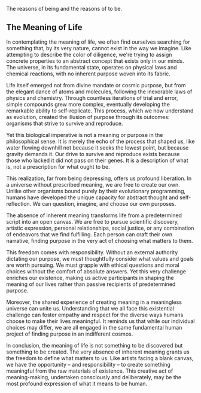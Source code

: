 The reasons of being and the reasons of to be.

## The Meaning of Life

In contemplating the meaning of life, we often find ourselves searching for something that, by its very nature, cannot exist in the way we imagine. Like attempting to describe the color of diligence, we're trying to assign concrete properties to an abstract concept that exists only in our minds. The universe, in its fundamental state, operates on physical laws and chemical reactions, with no inherent purpose woven into its fabric.

Life itself emerged not from divine mandate or cosmic purpose, but from the elegant dance of atoms and molecules, following the inexorable laws of physics and chemistry. Through countless iterations of trial and error, simple compounds grew more complex, eventually developing the remarkable ability to self-replicate. This process, which we now understand as evolution, created the illusion of purpose through its outcomes: organisms that strive to survive and reproduce.

Yet this biological imperative is not a meaning or purpose in the philosophical sense. It is merely the echo of the process that shaped us, like water flowing downhill not because it seeks the lowest point, but because gravity demands it. Our drive to survive and reproduce exists because those who lacked it did not pass on their genes. It is a description of what is, not a prescription for what ought to be.

This realization, far from being depressing, offers us profound liberation. In a universe without prescribed meaning, we are free to create our own. Unlike other organisms bound purely by their evolutionary programming, humans have developed the unique capacity for abstract thought and self-reflection. We can question, imagine, and choose our own purposes.

The absence of inherent meaning transforms life from a predetermined script into an open canvas. We are free to pursue scientific discovery, artistic expression, personal relationships, social justice, or any combination of endeavors that we find fulfilling. Each person can craft their own narrative, finding purpose in the very act of choosing what matters to them.

This freedom comes with responsibility. Without an external authority dictating our purpose, we must thoughtfully consider what values and goals are worth pursuing. We must grapple with ethical questions and moral choices without the comfort of absolute answers. Yet this very challenge enriches our existence, making us active participants in shaping the meaning of our lives rather than passive recipients of predetermined purpose.

Moreover, the shared experience of creating meaning in a meaningless universe can unite us. Understanding that we all face this existential challenge can foster empathy and respect for the diverse ways humans choose to make their lives meaningful. It reminds us that while our individual choices may differ, we are all engaged in the same fundamental human project of finding purpose in an indifferent cosmos.

In conclusion, the meaning of life is not something to be discovered but something to be created. The very absence of inherent meaning grants us the freedom to define what matters to us. Like artists facing a blank canvas, we have the opportunity – and responsibility – to create something meaningful from the raw materials of existence. This creative act of meaning-making, undertaken consciously and deliberately, may be the most profound expression of what it means to be human.

